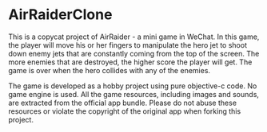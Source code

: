 AirRaiderClone
==============

This is a copycat project of AirRaider - a mini game in WeChat. In this game, the player will move his or her fingers to manipulate the hero jet 
to shoot down enemy jets that are constantly coming from the top of the screen. The more enemies that are destroyed, the higher score the player will get.
The game is over when the hero collides with any of the enemies.

The game is developed as a hobby project using pure objective-c code. No game engine is used. All the game resources, including images and sounds, are
extracted from the official app bundle. Please do not abuse these resources or violate the copyright of the original app when forking this project.
